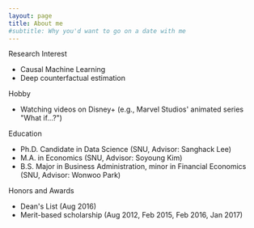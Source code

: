 ```yaml
---
layout: page
title: About me
#subtitle: Why you'd want to go on a date with me
---
```



Research Interest
- Causal Machine Learning
- Deep counterfactual estimation

Hobby
- Watching videos on Disney+ (e.g., Marvel Studios' animated series "What if...?")

Education
- Ph.D. Candidate in Data Science (SNU, Advisor: Sanghack Lee)
- M.A. in Economics (SNU, Advisor: Soyoung Kim)
- B.S. Major in Business Administration, minor in Financial Economics (SNU, Advisor: Wonwoo Park)

Honors and Awards
- Dean's List (Aug 2016)
- Merit-based scholarship (Aug 2012, Feb 2015, Feb 2016, Jan 2017)